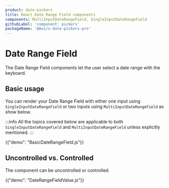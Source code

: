 ```yaml
---
product: date-pickers
title: React Date Range Field components
components: MultiInputDateRangeField, SingleInputDateRangeField
githubLabel: 'component: pickers'
packageName: '@mui/x-date-pickers-pro'
---
```


# Date Range Field [<span class="plan-pro"></span>](https://mui.com/store/items/mui-x-pro/)

<p class="description">The Date Range Field components let the user select a date range with the keyboard.</p>

## Basic usage

You can render your Date Range Field with either one input using `SingleInputDateRangeField`
or two inputs using `MultiInputDateRangeField` as show below.

:::info
All the topics covered below are applicable to both `SingleInputDateRangeField` and `MultiInputDateRangeField` unless explicitly mentioned.
:::

{{"demo": "BasicDateRangeField.js"}}

## Uncontrolled vs. Controlled

The component can be uncontrolled or controlled.

{{"demo": "DateRangeFieldValue.js"}}

